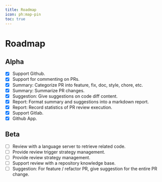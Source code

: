 ```yaml
---
title: Roadmap
icon: ph:map-pin
toc: true
---
```


# Roadmap

## Alpha

- [x]  Support Github.
- [x]  Support for commenting on PRs.
- [x]  Summary: Categorize PR into feature, fix, doc, style, chore, etc.
- [x]  Summary: Summarize PR changes.
- [x]  Suggestion: Give suggestions on code diff content.
- [x]  Report: Format summary and suggestions into a markdown report.
- [x]  Report: Record statistics of PR review execution.
- [x]  Support Gitlab.
- [x]  Github App.

## Beta

- [ ]  Review with a language server to retrieve related code.
- [ ]  Provide review trigger strategy management.
- [ ]  Provide review strategy management.
- [ ]  Support review with a repository knowledge base.
- [ ]  Suggestion: For feature / refactor PR, give suggestion for the entire PR change.
